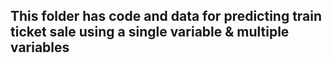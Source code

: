 ## This folder has code and data for predicting train ticket sale using a single variable & multiple variables  
